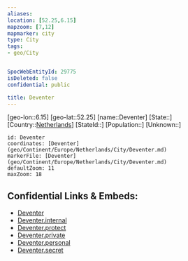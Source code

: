 ```yaml
---
aliases: 
location: [52.25,6.15]
mapzoom: [7,12] 
mapmarker: city 
type: City
tags:
- geo/City


SpocWebEntityId: 29775
isDeleted: false
confidential: public

title: Deventer
---
```

[geo-lon::6.15]
[geo-lat::52.25]
[name::Deventer]
[State::]
[Country::[Netherlands](geo/Continent/Europe/Netherlands.md)]
[StateId::]
[Population::]
[Unknown::]


```leaflet
id: Deventer
coordinates: [Deventer](geo/Continent/Europe/Netherlands/City/Deventer.md)
markerFile: [Deventer](geo/Continent/Europe/Netherlands/City/Deventer.md)
defaultZoom: 11 
maxZoom: 18
```


## Confidential Links & Embeds: 
- [Deventer](../../../../../../_public/geo/Continent/Europe/Netherlands/City/Deventer.md) 
- [Deventer.internal](../../../../../../_internal/geo/Continent/Europe/Netherlands/City/Deventer.internal.md) 
- [Deventer.protect](../../../../../../_protect/geo/Continent/Europe/Netherlands/City/Deventer.protect.md) 
- [Deventer.private](../../../../../../_private/geo/Continent/Europe/Netherlands/City/Deventer.private.md) 
- [Deventer.personal](../../../../../../_personal/geo/Continent/Europe/Netherlands/City/Deventer.personal.md) 
- [Deventer.secret](../../../../../../_secret/geo/Continent/Europe/Netherlands/City/Deventer.secret.md) 
